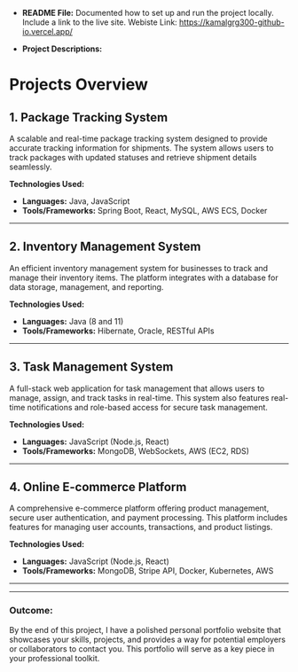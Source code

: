 - **README File:** Documented how to set up and run the project locally. Include a link to the live site.
  Webiste Link: https://kamalgrg300-github-io.vercel.app/

- **Project Descriptions:**

# Projects Overview

## 1. Package Tracking System

A scalable and real-time package tracking system designed to provide accurate tracking information for shipments. The system allows users to track packages with updated statuses and retrieve shipment details seamlessly.

**Technologies Used:**

- **Languages:** Java, JavaScript
- **Tools/Frameworks:** Spring Boot, React, MySQL, AWS ECS, Docker

---

## 2. Inventory Management System

An efficient inventory management system for businesses to track and manage their inventory items. The platform integrates with a database for data storage, management, and reporting.

**Technologies Used:**

- **Languages:** Java (8 and 11)
- **Tools/Frameworks:** Hibernate, Oracle, RESTful APIs

---

## 3. Task Management System

A full-stack web application for task management that allows users to manage, assign, and track tasks in real-time. This system also features real-time notifications and role-based access for secure task management.

**Technologies Used:**

- **Languages:** JavaScript (Node.js, React)
- **Tools/Frameworks:** MongoDB, WebSockets, AWS (EC2, RDS)

---

## 4. Online E-commerce Platform

A comprehensive e-commerce platform offering product management, secure user authentication, and payment processing. This platform includes features for managing user accounts, transactions, and product listings.

**Technologies Used:**

- **Languages:** JavaScript (Node.js, React)
- **Tools/Frameworks:** MongoDB, Stripe API, Docker, Kubernetes, AWS

---

---

### **Outcome:**

By the end of this project, I have a polished personal portfolio website that showcases your skills, projects, and provides a way for potential employers or collaborators to contact you. This portfolio will serve as a key piece in your professional toolkit.
